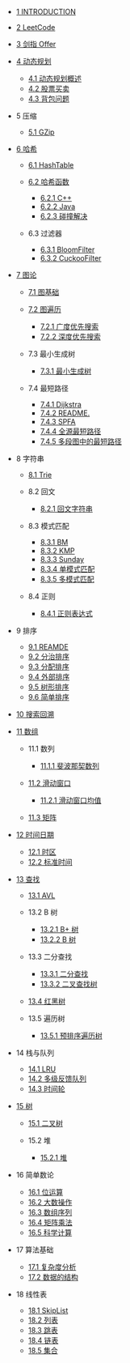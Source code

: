  - [1 INTRODUCTION](/INTRODUCTION.md)
  - [2 LeetCode](/LeetCode/README.md)
    
  - [3 剑指 Offer](/剑指%20Offer/README.md)
    
  - [4 动态规划](/动态规划/README.md)
    - [4.1 动态规划概述](/动态规划/动态规划概述.md)
    - [4.2 股票买卖](/动态规划/股票买卖.md)
    - [4.3 背包问题](/动态规划/背包问题.md)
  - 5 压缩
    - [5.1 GZip](/压缩/GZip.md)
  - [6 哈希](/哈希/README.md)
    - [6.1 HashTable](/哈希/HashTable/README.md)
      
    - [6.2 哈希函数](/哈希/哈希函数/README.md)
      - [6.2.1 C++](/哈希/哈希函数/C++.md)
      - [6.2.2 Java](/哈希/哈希函数/Java.md)
      - [6.2.3 碰撞解决](/哈希/哈希函数/碰撞解决.md)
    - 6.3 过滤器
      - [6.3.1 BloomFilter](/哈希/过滤器/BloomFilter.md)
      - [6.3.2 CuckooFilter](/哈希/过滤器/CuckooFilter.md)
  - [7 图论](/图论/README.md)
    - [7.1 图基础](/图论/图基础/README.md)
      
    - [7.2 图遍历](/图论/图遍历/README.md)
      - [7.2.1 广度优先搜索](/图论/图遍历/广度优先搜索.md)
      - [7.2.2 深度优先搜索](/图论/图遍历/深度优先搜索.md)
    - 7.3 最小生成树
      - [7.3.1 最小生成树](/图论/最小生成树/最小生成树.md)
    - 7.4 最短路径
      - [7.4.1 Dijkstra](/图论/最短路径/Dijkstra.md)
      - [7.4.2 README.](/图论/最短路径/README..md)
      - [7.4.3 SPFA](/图论/最短路径/SPFA.md)
      - [7.4.4 全源最短路径](/图论/最短路径/全源最短路径.md)
      - [7.4.5 多段图中的最短路径](/图论/最短路径/多段图中的最短路径.md)
  - 8 字符串
    - [8.1 Trie](/字符串/Trie/README.md)
      
    - 8.2 回文
      - [8.2.1 回文字符串](/字符串/回文/回文字符串.md)
    - 8.3 模式匹配
      - [8.3.1 BM](/字符串/模式匹配/BM.md)
      - [8.3.2 KMP](/字符串/模式匹配/KMP.md)
      - [8.3.3 Sunday](/字符串/模式匹配/Sunday.md)
      - [8.3.4 单模式匹配](/字符串/模式匹配/单模式匹配.md)
      - [8.3.5 多模式匹配](/字符串/模式匹配/多模式匹配.md)
    - 8.4 正则
      - [8.4.1 正则表达式](/字符串/正则/正则表达式.md)
  - 9 排序
    - [9.1 REAMDE](/排序/REAMDE.md)
    - [9.2 分治排序](/排序/分治排序.md)
    - [9.3 分配排序](/排序/分配排序.md)
    - [9.4 外部排序](/排序/外部排序.md)
    - [9.5 树形排序](/排序/树形排序.md)
    - [9.6 简单排序](/排序/简单排序.md)
  - [10 搜索回溯](/搜索回溯/README.md)
    
  - [11 数组](/数组/README.md)
    - 11.1 数列
      - [11.1.1 斐波那契数列](/数组/数列/斐波那契数列.md)
    - [11.2 滑动窗口](/数组/滑动窗口/README.md)
      - [11.2.1 滑动窗口均值](/数组/滑动窗口/滑动窗口均值/README.md)
        
    - [11.3 矩阵](/数组/矩阵/README.md)
      
  - [12 时间日期](/时间日期/README.md)
    - [12.1 时区](/时间日期/时区.md)
    - [12.2 标准时间](/时间日期/标准时间.md)
  - [13 查找](/查找/README.md)
    - [13.1 AVL](/查找/AVL/README.md)
      
    - 13.2 B 树
      - [13.2.1 B+ 树](/查找/B%20树/B+%20树.md)
      - [13.2.2 B  树](/查找/B%20树/B-%20树.md)
    - 13.3 二分查找
      - [13.3.1 二分查找](/查找/二分查找/二分查找.md)
      - [13.3.2 二叉查找树](/查找/二分查找/二叉查找树.md)
    - [13.4 红黑树](/查找/红黑树/README.md)
      
    - 13.5 遍历树
      - [13.5.1 预排序遍历树](/查找/遍历树/预排序遍历树.md)
  - 14 栈与队列
    - [14.1 LRU](/栈与队列/LRU.md)
    - [14.2 多级反馈队列](/栈与队列/多级反馈队列.md)
    - [14.3 时间轮](/栈与队列/时间轮/README.md)
      
  - [15 树](/树/README.md)
    - [15.1 二叉树](/树/二叉树/README.md)
      
    - 15.2 堆
      - [15.2.1 堆](/树/堆/堆.md)
  - 16 简单数论
    - [16.1 位运算](/简单数论/位运算.md)
    - [16.2 大数操作](/简单数论/大数操作.md)
    - [16.3 数组序列](/简单数论/数组序列.md)
    - [16.4 矩阵乘法](/简单数论/矩阵乘法.md)
    - [16.5 科学计算](/简单数论/科学计算.md)
  - 17 算法基础
    - [17.1 复杂度分析](/算法基础/复杂度分析.md)
    - [17.2 数据的结构](/算法基础/数据的结构.md)
  - 18 线性表
    - [18.1 SkipList](/线性表/SkipList.md)
    - [18.2 列表](/线性表/列表.md)
    - [18.3 跳表](/线性表/跳表.md)
    - [18.4 链表](/线性表/链表.md)
    - [18.5 集合](/线性表/集合.md)
